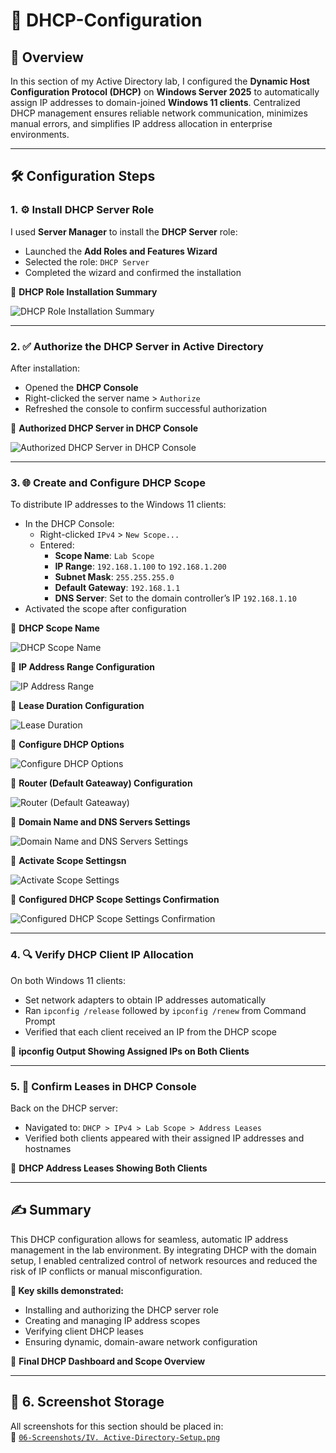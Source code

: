 # 📡 DHCP-Configuration

## 📝 Overview

In this section of my Active Directory lab, I configured the **Dynamic Host Configuration Protocol (DHCP)** on **Windows Server 2025** to automatically assign IP addresses to domain-joined **Windows 11 clients**. Centralized DHCP management ensures reliable network communication, minimizes manual errors, and simplifies IP address allocation in enterprise environments.

---

## 🛠️ Configuration Steps

### 1. ⚙️ Install DHCP Server Role

I used **Server Manager** to install the **DHCP Server** role:

- Launched the **Add Roles and Features Wizard**
- Selected the role: `DHCP Server`
- Completed the wizard and confirmed the installation

📸 **DHCP Role Installation Summary**

![DHCP Role Installation Summary](https://github.com/user-attachments/assets/50c9e7bb-3ce8-4a01-bd60-2bb15e5af80e)

---

### 2. ✅ Authorize the DHCP Server in Active Directory

After installation:

- Opened the **DHCP Console**
- Right-clicked the server name > `Authorize`
- Refreshed the console to confirm successful authorization

📸 **Authorized DHCP Server in DHCP Console**

![Authorized DHCP Server in DHCP Console](https://github.com/user-attachments/assets/72d15a7f-c8bb-4272-a88a-91daed81b7aa)

---

### 3. 🌐 Create and Configure DHCP Scope

To distribute IP addresses to the Windows 11 clients:

- In the DHCP Console:
  - Right-clicked `IPv4` > `New Scope...`
  - Entered:
    - **Scope Name**: `Lab Scope`
    - **IP Range**: `192.168.1.100` to `192.168.1.200`
    - **Subnet Mask**: `255.255.255.0`
    - **Default Gateway**: `192.168.1.1`
    - **DNS Server**: Set to the domain controller’s IP `192.168.1.10`
- Activated the scope after configuration

📸 **DHCP Scope Name**

![DHCP Scope Name](https://github.com/user-attachments/assets/15542a48-a895-4170-80a9-e21c7c46af8c)

📸 **IP Address Range Configuration**

![IP Address Range](https://github.com/user-attachments/assets/7494b36d-eeb1-47b3-a51b-448806153068)

📸 **Lease Duration Configuration**

![Lease Duration](https://github.com/user-attachments/assets/b479bc6b-85b3-4f42-ab18-95b5f69c65ed)

📸 **Configure DHCP Options**

![Configure DHCP Options](https://github.com/user-attachments/assets/b9eaa2a3-1291-49a0-8f2e-a09dd63a4364)

📸 **Router (Default Gateaway) Configuration**

![Router (Default Gateaway)](https://github.com/user-attachments/assets/0eb1f2a3-6e09-4e0b-8bf8-cd07f901de6b)

📸 **Domain Name and DNS Servers Settings**

![Domain Name and DNS Servers Settings](https://github.com/user-attachments/assets/ef72d0b1-2126-4711-b2f3-93b32a0b62c9)

📸 **Activate Scope Settingsn**

![Activate Scope Settings](https://github.com/user-attachments/assets/cf34a1dc-3417-41cd-86e5-277deed5a91a)

📸 **Configured DHCP Scope Settings Confirmation**

![Configured DHCP Scope Settings Confirmation](https://github.com/user-attachments/assets/f58f5dd6-5afd-4c4f-bd66-b11bcef4dc8d)

---

### 4. 🔍 Verify DHCP Client IP Allocation

On both Windows 11 clients:

- Set network adapters to obtain IP addresses automatically
- Ran `ipconfig /release` followed by `ipconfig /renew` from Command Prompt
- Verified that each client received an IP from the DHCP scope

📸 **ipconfig Output Showing Assigned IPs on Both Clients**

---

### 5. 🔄 Confirm Leases in DHCP Console

Back on the DHCP server:

- Navigated to:
  `DHCP > IPv4 > Lab Scope > Address Leases`
- Verified both clients appeared with their assigned IP addresses and hostnames

📸 **DHCP Address Leases Showing Both Clients**

---

## ✍️ Summary

This DHCP configuration allows for seamless, automatic IP address management in the lab environment. By integrating DHCP with the domain setup, I enabled centralized control of network resources and reduced the risk of IP conflicts or manual misconfiguration.

**💼 Key skills demonstrated:**

- Installing and authorizing the DHCP server role
- Creating and managing IP address scopes
- Verifying client DHCP leases
- Ensuring dynamic, domain-aware network configuration

📸 **Final DHCP Dashboard and Scope Overview**

---

## 📁 6. Screenshot Storage

All screenshots for this section should be placed in:  
📂 [`06-Screenshots/IV. Active-Directory-Setup.png`](https://github.com/Hugh-Kumbi/Hugh-Kumbi-Active-Directory-Lab/blob/main/06-Screenshots/IV.%20Active-Directory-Setup/README.md)
